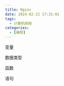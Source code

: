```yaml
---
title: Nginx
date: 2024-02-22 17:31:01
tags: 
  - 计算机网络
categories: 
  - [编程]
---
```


变量

数据类型

函数

语句